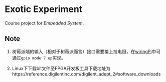 # Exotic Experiment
Course project for *Embedded System*.

## Note

1. 树莓派端的输入（相对于树莓派而言）接口需要接上拉电阻，在[wiringPi](http://wiringpi.com/)中可通过`gpio mode 7 up`实现。

2. Linux下下载bit文件至FPGA开发板工具下载地址为https://reference.digilentinc.com/digilent_adept_2#software_downloads
